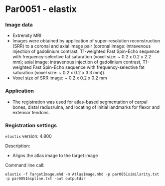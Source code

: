 # Par0051 - elastix

###  Image data

* Extremity MRI
* Images were obtained by application of super-resolution reconstruction (SRR) to a coronal and axial image pair (coronal image: intravenous injection of gadolinium contrast, T1-weighted Fast Spin-Echo sequence with frequency-selective fat saturation (voxel size: ~ 0.2 x 0.2 x 2.2 mm); axial image: intravenous injection of gadolinium contrast, T1-weighted Fast Spin-Echo sequence with frequency-selective fat saturation (voxel size: ~ 0.2 x 0.2 x 3.3 mm)).
* Voxel size of SRR image: ~ 0.2 x 0.2 x 0.2 mm

###  Application

* The registration was used for atlas-based segmentation of carpal bones, distal radius/ulna, and locating of initial landmarks for flexor and extensor tendons.

###  Registration settings

`elastix` version: 4.800

Description:

* Aligns the atlas image to the target image

Command line call:


    elastix -f TargetImage.mhd -m AtlasImage.mhd -p par0051similarity.txt -p par0051bspline.txt -out outputdir
